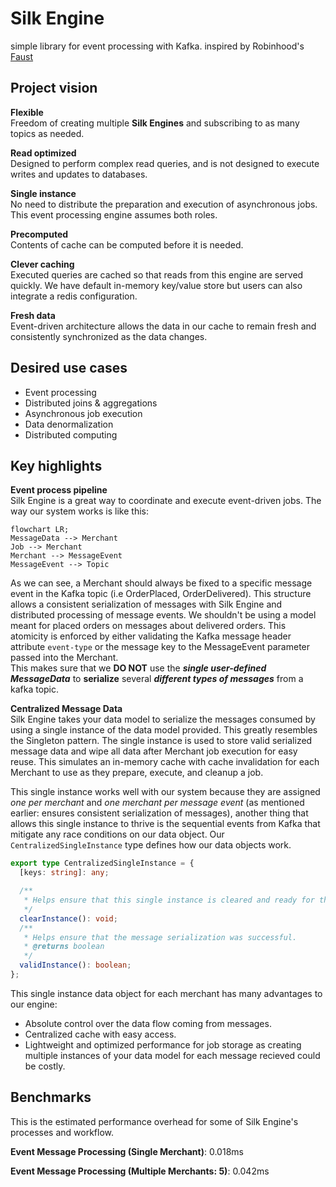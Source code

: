 # Silk Engine
simple library for event processing with Kafka. 
inspired by Robinhood's [Faust](https://faust.readthedocs.io/en/latest/introduction.html)

## Project vision

**Flexible**  
Freedom of creating multiple **Silk Engines** and subscribing to as many topics as needed. 

**Read optimized**  
Designed to perform complex read queries, and is not designed to execute writes and updates to databases.

**Single instance**  
No need to distribute the preparation and execution of asynchronous jobs. This event processing engine assumes both roles.

**Precomputed**  
Contents of cache can be computed before it is needed.

**Clever caching**  
Executed queries are cached so that reads from this engine are served quickly. We have default in-memory key/value store but users can also integrate a redis configuration.

**Fresh data**  
Event-driven architecture allows the data in our cache to remain fresh and consistently synchronized as the data changes.

## Desired use cases
- Event processing
- Distributed joins & aggregations
- Asynchronous job execution
- Data denormalization
- Distributed computing

## Key highlights

**Event process pipeline**  
Silk Engine is a great way to coordinate and execute event-driven jobs. The way our system works is like this: 
```mermaid
flowchart LR;
MessageData --> Merchant
Job --> Merchant
Merchant --> MessageEvent
MessageEvent --> Topic
```
As we can see, a Merchant should always be fixed to a specific message event in the Kafka topic (i.e OrderPlaced, OrderDelivered). This structure allows a consistent serialization of messages with Silk Engine and distributed processing of message events. We shouldn't be using a model meant for placed orders on messages about delivered orders. This atomicity is enforced by either validating the Kafka message header attribute `event-type` or the message key to the MessageEvent parameter passed into the Merchant.  
This makes sure that we **DO NOT** use the **_single user-defined MessageData_** to **serialize** several **_different types of messages_** from a kafka topic.


**Centralized Message Data**  
Silk Engine takes your data model to serialize the messages consumed by using a single instance of the data model provided. This greatly resembles the Singleton pattern. The single instance is used to store valid serialized message data and wipe all data after Merchant job execution for easy reuse. This simulates an in-memory cache with cache invalidation for each Merchant to use as they prepare, execute, and cleanup a job.

This single instance works well with our system because they are assigned *one per merchant* and *one merchant per message event* (as mentioned earlier: ensures consistent serialization of messages), another thing that allows this single instance to thrive is the sequential events from Kafka that mitigate any race conditions on our data object. Our `CentralizedSingleInstance` type defines how our data objects work.
```typescript
export type CentralizedSingleInstance = {
  [keys: string]: any;

  /**
   * Helps ensure that this single instance is cleared and ready for the next message serialization.
   */
  clearInstance(): void;
  /**
   * Helps ensure that the message serialization was successful.
   * @returns boolean
   */
  validInstance(): boolean;
};
```
This single instance data object for each merchant has many advantages to our engine:
- Absolute control over the data flow coming from messages.
- Centralized cache with easy access.
- Lightweight and optimized performance for job storage as creating multiple instances of your data model for each message recieved could be costly.

## Benchmarks

This is the estimated performance overhead for some of Silk Engine's processes and workflow. 

**Event Message Processing (Single Merchant)**: 0.018ms

**Event Message Processing (Multiple Merchants: 5)**: 0.042ms

